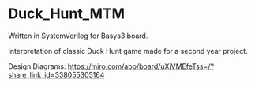 # Duck_Hunt_MTM
Written in SystemVerilog for Basys3 board.

Interpretation of classic Duck Hunt game made for a second year project.

Design Diagrams: https://miro.com/app/board/uXjVMEfeTss=/?share_link_id=338055305164

